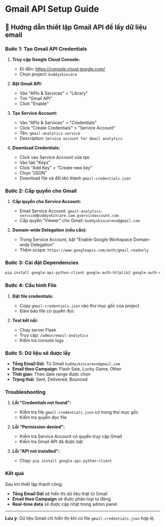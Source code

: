 # Gmail API Setup Guide

## 📧 Hướng dẫn thiết lập Gmail API để lấy dữ liệu email

### **Bước 1: Tạo Gmail API Credentials**

1. **Truy cập Google Cloud Console:**
   - Đi đến: https://console.cloud.google.com/
   - Chọn project: `buddyskincare`

2. **Bật Gmail API:**
   - Vào "APIs & Services" > "Library"
   - Tìm "Gmail API"
   - Click "Enable"

3. **Tạo Service Account:**
   - Vào "APIs & Services" > "Credentials"
   - Click "Create Credentials" > "Service Account"
   - Tên: `gmail-analytics-service`
   - Description: `Service account for Gmail analytics`

4. **Download Credentials:**
   - Click vào Service Account vừa tạo
   - Vào tab "Keys"
   - Click "Add Key" > "Create new key"
   - Chọn "JSON"
   - Download file và đổi tên thành `gmail-credentials.json`

### **Bước 2: Cấp quyền cho Gmail**

1. **Cấp quyền cho Service Account:**
   - Email Service Account: `gmail-analytics-service@buddyskincare.iam.gserviceaccount.com`
   - Cấp quyền "Viewer" cho Gmail: `buddyskincarevn@gmail.com`

2. **Domain-wide Delegation (nếu cần):**
   - Trong Service Account, bật "Enable Google Workspace Domain-wide Delegation"
   - Thêm scope: `https://www.googleapis.com/auth/gmail.readonly`

### **Bước 3: Cài đặt Dependencies**

```bash
pip install google-api-python-client google-auth-httplib2 google-auth-oauthlib
```

### **Bước 4: Cấu hình File**

1. **Đặt file credentials:**
   - Copy `gmail-credentials.json` vào thư mục gốc của project
   - Đảm bảo file có quyền đọc

2. **Test kết nối:**
   - Chạy server Flask
   - Truy cập: `/admin/email-analytics`
   - Kiểm tra console logs

### **Bước 5: Dữ liệu sẽ được lấy**

- **Tổng Email Gửi**: Từ Gmail `buddyskincarevn@gmail.com`
- **Email theo Campaign**: Flash Sale, Lucky Game, Other
- **Thời gian**: Theo date range được chọn
- **Trạng thái**: Sent, Delivered, Bounced

### **Troubleshooting**

1. **Lỗi "Credentials not found":**
   - Kiểm tra file `gmail-credentials.json` có trong thư mục gốc
   - Kiểm tra quyền đọc file

2. **Lỗi "Permission denied":**
   - Kiểm tra Service Account có quyền truy cập Gmail
   - Kiểm tra Gmail API đã được bật

3. **Lỗi "API not installed":**
   - Chạy: `pip install google-api-python-client`

### **Kết quả**

Sau khi thiết lập thành công:
- **Tổng Email Gửi** sẽ hiển thị dữ liệu thật từ Gmail
- **Email theo Campaign** sẽ được phân loại tự động
- **Real-time data** sẽ được cập nhật trong admin panel

---

**Lưu ý:** Dữ liệu Gmail chỉ hiển thị khi có file `gmail-credentials.json` hợp lệ.